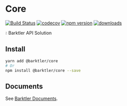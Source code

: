 # Core

[![Build Status](https://travis-ci.com/barktler/Core.svg?branch=master)](https://travis-ci.com/barktler/Core)
[![codecov](https://codecov.io/gh/barktler/Core/branch/master/graph/badge.svg)](https://codecov.io/gh/barktler/Core)
[![npm version](https://badge.fury.io/js/%40barktler%2Fcore.svg)](https://www.npmjs.com/package/@barktler/core)
[![downloads](https://img.shields.io/npm/dm/@barktler/core.svg)](https://www.npmjs.com/package/@barktler/core)

:droplet: Barktler API Solution

## Install

```sh
yarn add @barktler/core
# Or
npm install @barktler/core --save
```

## Documents

See [Barktler Documents](//barktler.com).
